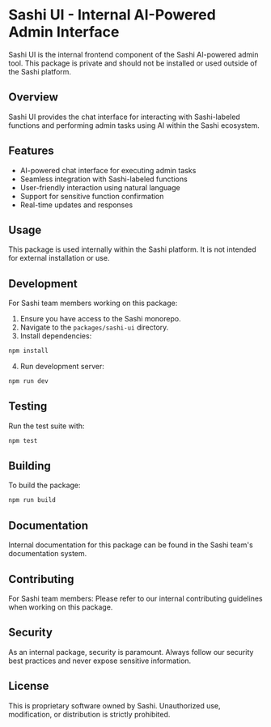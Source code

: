 # Sashi UI - Internal AI-Powered Admin Interface

Sashi UI is the internal frontend component of the Sashi AI-powered admin tool. This package is private and should not be installed or used outside of the Sashi platform.

## Overview

Sashi UI provides the chat interface for interacting with Sashi-labeled functions and performing admin tasks using AI within the Sashi ecosystem.

## Features

- AI-powered chat interface for executing admin tasks
- Seamless integration with Sashi-labeled functions
- User-friendly interaction using natural language
- Support for sensitive function confirmation
- Real-time updates and responses

## Usage

This package is used internally within the Sashi platform. It is not intended for external installation or use.

## Development

For Sashi team members working on this package:

1. Ensure you have access to the Sashi monorepo.
2. Navigate to the `packages/sashi-ui` directory.
3. Install dependencies:

```bash
npm install
```

4. Run development server:

```bash
npm run dev
```

## Testing

Run the test suite with:

```bash
npm test
```

## Building

To build the package:

```bash
npm run build
```

## Documentation

Internal documentation for this package can be found in the Sashi team's documentation system.

## Contributing

For Sashi team members: Please refer to our internal contributing guidelines when working on this package.

## Security

As an internal package, security is paramount. Always follow our security best practices and never expose sensitive information.

## License

This is proprietary software owned by Sashi. Unauthorized use, modification, or distribution is strictly prohibited.
